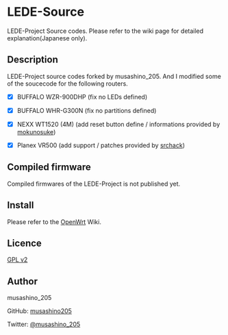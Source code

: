 LEDE-Source
====

LEDE-Project Source codes.
Please refer to the wiki page for detailed explanation(Japanese only).

## Description
LEDE-Project source codes forked by musashino_205. And I modified some of the soucecode for the following routers.

- [x] BUFFALO WZR-900DHP (fix no LEDs defined)

- [x] BUFFALO WHR-G300N (fix no partitions defined)

- [x] NEXX WT1520 (4M) (add reset button define / informations provided by [mokunosuke](https://mokunosuke.wordpress.com/2014/10/20/windows%e4%bd%bf%e3%81%84%e3%81%aeopenwrt%ef%bc%88%e3%83%93%e3%83%ab%e3%83%89%e7%b7%a8%ef%bc%89/))

- [x] Planex VR500 (add support / patches provided by [srchack](https://github.com/srchack))

## Compiled firmware
Compiled firmwares of the LEDE-Project is not published yet.

## Install
Please refer to the [OpenWrt][] Wiki.

[openwrt]: https://wiki.openwrt.org/ "OpenWrt Wiki"

## Licence

[GPL v2](https://github.com/musashino205/lede-source/blob/master/LICENSE)

## Author

musashino_205

GitHub: [musashino205](https://github.com/musashino205)

Twitter: [@musashino_205](https://twitter.com/musashino_205/)
